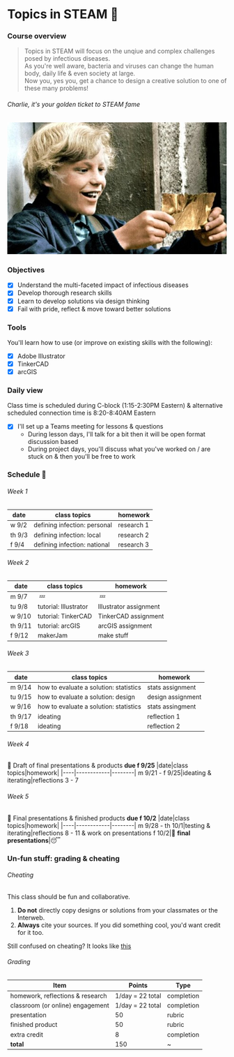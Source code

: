 # Topics in STEAM&nbsp;:nut_and_bolt:

### Course overview 
> Topics in STEAM will focus on the unqiue and complex challenges posed by infectious diseases.\
> As you're well aware, bacteria and viruses can change the human body, daily life & even society at large.\
> Now you, yes you, get a chance to design a creative solution to one of these many problems!
###### Charlie, it's your golden ticket to STEAM fame
![goldenTicket](goldenTicket.jpg)

### Objectives
  - [x] Understand the multi-faceted impact of infectious diseases
  - [x] Develop thorough research skills 
  - [x] Learn to develop solutions via design thinking 
  - [x] Fail with pride, reflect & move toward better solutions
### Tools
You'll learn how to use (or improve on existing skills with the following):
  - [x] Adobe Illustrator
  - [x] TinkerCAD
  - [x] arcGIS
### Daily view
Class time is scheduled during C-block (1:15-2:30PM Eastern) & alternative scheduled connection time is 8:20-8:40AM Eastern
  - [x] I'll set up a Teams meeting for lessons & questions
    - During lesson days, I'll talk for a bit then it will be open format discussion based
    - During project days, you'll discuss what you've worked on / are stuck on & then you'll be free to work
    
### Schedule&nbsp;:calendar:
  ###### Week 1
  |date|class topics|homework|
  |----|------------|--------|
  w 9/2|defining infection: personal|research 1
  th 9/3|defining infection: local|research 2
  f 9/4|defining infection: national|research 3
  ###### Week 2
  |date|class topics|homework|
  |----|------------|--------|
  m 9/7|&nbsp;:zzz:&nbsp;|&nbsp;:zzz:&nbsp;
  tu 9/8|tutorial: Illustrator|Illustrator assignment 
  w 9/10|tutorial: TinkerCAD|TinkerCAD assignment 
  th 9/11|tutorial: arcGIS|arcGIS assignment
  f 9/12|makerJam|make stuff
  
  ###### Week 3
  |date|class topics|homework|
  |----|------------|--------|
  m 9/14|how to evaluate a solution: statistics|stats assignment
  tu 9/15|how to evaluate a solution: design|design assignment
  w 9/16|how to evaluate a solution: statistics|stats assingment
  th 9/17|ideating|reflection 1
  f 9/18|ideating|reflection 2
  ###### Week 4
  :pushpin: Draft of final presentations & products **due f 9/25**
  |date|class topics|homework|
  |----|------------|--------|
  m 9/21 - f 9/25|ideating & iterating|reflections 3 - 7
  ###### Week 5
  :pushpin: Final presentations & finished products **due f 10/2**
  |date|class topics|homework|
  |----|------------|--------|
  m 9/28 - th 10/1|testing & iterating|reflections 8 - 11 & work on presentations
  f 10/2|:tada:&nbsp;**final presentations**|:sleeping:
  
### Un-fun stuff: grading & cheating
 ###### Cheating
 This class should be fun and collaborative.
   1. **Do not** directly copy designs or solutions from your classmates or the Interweb.
   2. **Always** cite your sources. If you did something cool, you'd want credit for it too.
  
 Still confused on cheating? It looks like [this](https://static01.nyt.com/images/2012/10/23/sports/YJPARMSTRONG1/YJPARMSTRONG1-superJumbo.jpg?quality=90&auto=webp)
 ###### Grading
 |Item|Points|Type|
 |---|------|-----|
 homework, reflections & research|1/day = 22 total|completion
 classroom (or online) engagement|1/day = 22 total|completion
 presentation|50|rubric
 finished product|50|rubric
 extra credit|8|completion
 **total**|150| ~
 
  
  
 
 
 
